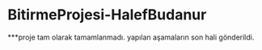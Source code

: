 # BitirmeProjesi-HalefBudanur

***proje tam olarak tamamlanmadı. yapılan aşamaların son hali gönderildi. 
